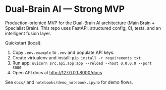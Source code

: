 # Dual-Brain AI — Strong MVP

Production-oriented MVP for the Dual-Brain AI architecture (Main Brain + Specialist Brain).
This repo uses FastAPI, structured config, CI, tests, and an intelligent fusion layer.

Quickstart (local):
1. Copy `.env.example` to `.env` and populate API keys.
2. Create virtualenv and install: `pip install -r requirements.txt`
3. Run app: `uvicorn src.api.app:app --reload --host 0.0.0.0 --port 8000`
4. Open API docs at http://127.0.0.1:8000/docs

See `docs/` and `notebooks/demo_notebook.ipynb` for demo flows.
